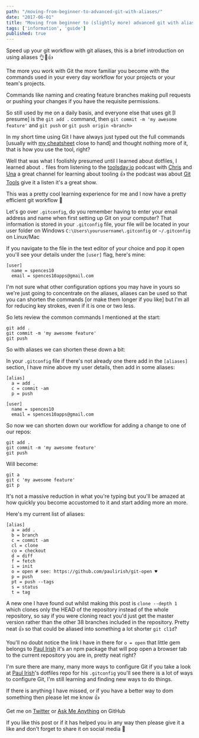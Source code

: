 ```yaml
---
path: "/moving-from-beginner-to-advanced-git-with-aliases/"
date: "2017-06-01"
title: "Moving from beginner to (slightly more) advanced git with aliases."
tags: ['information', 'guide']
published: true
---
```


Speed up your git workflow with git aliases, this is a brief introduction on
using aliases 👌🚀👍

The more you work with Git the more familiar you become with the commands used
in your every day workflow for your projects or your team's projects.

Commands like naming and creating feature branches making pull requests or
pushing your changes if you have the requisite permissions.

So still used by me on a daily basis, and everyone else that uses git [I
presume] is the `git add .` command, then `git commit -m 'my awesome feature'`
and `git push` or `git push origin <branch>`

In my short time using Git I have always just typed out the full commands
[usually with [my cheatsheet][git-cheatsheet] close to hand] and thought nothing
more of it, that is how you use the tool, right?

Well that was what I foolishly presumed until I learned about dotfiles, I
learned about `.` files from listening to the [toolsday.io][toolsday] podcast
with [Chris][chris] and [Una][una] a great channel for learning about tooling 👍
the podcast was about [Git Tools][git-tools] give it a listen it's a great show.

This was a pretty cool learning experience for me and I now have a pretty
efficient git workflow 🚀

Let's go over `.gitconfig`, do you remember having to enter your email address
and name when first setting up Git on your computer? That information is stored
in your `.gitconfig` file, your file will be located in your user folder on
Windows `C:\Users\yourusername\.gitconfig` or `~/.gitconfig` on Linux/Mac

If you navigate to the file in the text editor of your choice and pop it open
you'll see your details under the `[user]` flag, here's mine:

```shell
[user]
  name = spences10
  email = spences10apps@gmail.com
```

I'm not sure what other configuration options you may have in yours so we're
just going to concentrate on the aliases, aliases can be used so that you can
shorten the commands [or make them longer if you like] but I'm all for reducing
key strokes, even if it is one or two less.

So lets review the common commands I mentioned at the start:

```shell
git add .
git commit -m 'my awesome feature'
git push
```

So with aliases we can shorten these down a bit:

In your `.gitconfig` file if there's not already one there add in the
`[aliases]` section, I have mine above my user details, then add in some
aliases:

```shell
[alias]
  a = add .
  c = commit -am
  p = push

[user]
  name = spences10
  email = spences10apps@gmail.com
```

So now we can shorten down our workflow for adding a change to one of our repos:

```shell
git add .
git commit -m 'my awesome feature'
git push
```

Will become:

```shell
git a
git c 'my awesome feature'
git p
```

It's not a massive reduction in what you're typing but you'll be amazed at how
quickly you become accustomed to it and start adding more an more.

Here's my current list of aliases:

```shell
[alias]
  a = add .
  b = branch
  c = commit -am
  cl = clone
  co = checkout
  d = diff
  f = fetch
  i = init
  o = open # see: https://github.com/paulirish/git-open ♥
  p = push
  pt = push --tags
  s = status
  t = tag
```

A new one I have found out whilst making this post is `clone --depth 1` which
clones only the HEAD of the repository instead of the whole repository, so say
if you were cloning react you'd just get the master version rather than the
other 38 branches included in the repository. Pretty neat 👍 so that could be
aliased into something a lot shorter `git cl1d`?

You'll no doubt notice the link I have in there for `o = open` that little gem
belongs to [Paul Irish][pi] it's an npm package that will pop open a browser tab
to the current repository you are in, pretty neat right?

I'm sure there are many, many more ways to configure Git if you take a look at
[Paul Irish][pidf]'s dotfiles repo for his `.gitconfig` you'll see there is a
lot of ways to configure Git, I'm still learning and finding new ways to do
things.

If there is anything I have missed, or if you have a better way to dom something
then please let me know 👍

Get me on [Twitter][sdt] or [Ask Me Anything][ama] on GitHub

If you like this post or if it has helped you in any way then please give it a
like and don't forget to share it on social media 🙌

<!--Links-->

[git-cheatsheet]: https://github.com/spences10/cheat-sheets/blob/master/git.md
[toolsday]: http://www.toolsday.io/
[chris]: http://twitter.com/chrisdhanaraj
[una]: http://twitter.com/una
[git-tools]: http://www.toolsday.io/episodes/git.html
[pi]: https://github.com/paulirish
[pidf]: https://github.com/paulirish/dotfiles/blob/master/.gitconfig
[sdt]: https://twitter.com/ScottDevTweets
[ama]: https://github.com/spences10/ama
